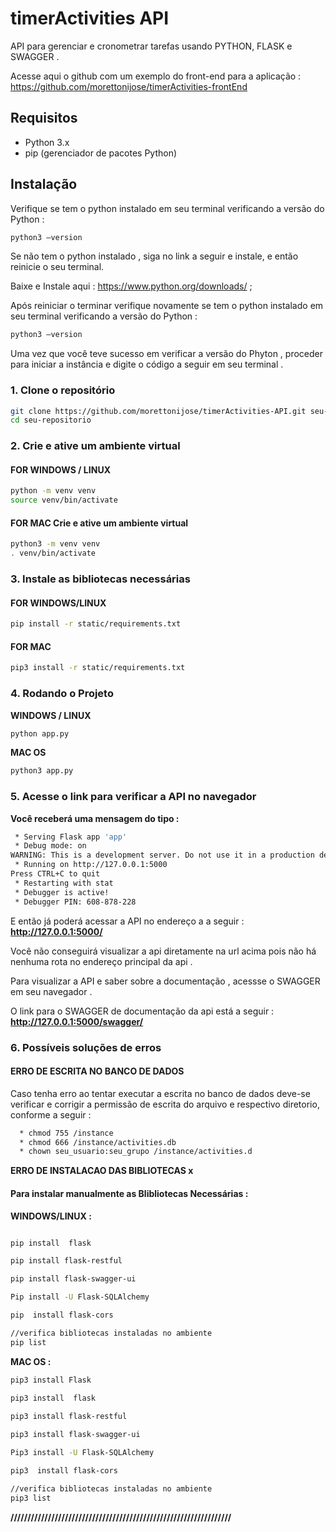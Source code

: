 # timerActivities API
API  para gerenciar e cronometrar  tarefas usando PYTHON, FLASK e SWAGGER .

Acesse aqui  o github com um exemplo do front-end para a aplicação : https://github.com/morettonijose/timerActivities-frontEnd
 
## Requisitos

- Python 3.x
- pip (gerenciador de pacotes Python)

## Instalação

Verifique se tem o python instalado em seu terminal verificando a versão do Python   : 
```bash
python3 —version
```

 Se não tem o python instalado , siga no link a seguir e instale, e então reinicie o seu terminal.

Baixe e Instale aqui : https://www.python.org/downloads/ ; 

Após reiniciar o terminar verifique novamente se tem o python instalado em seu terminal verificando a versão do Python   : 

```bash
python3 —version
```


Uma vez que você teve sucesso em verificar a versão do Phyton , proceder para iniciar a instância e digite o código a seguir em seu terminal . 


### 1. Clone o repositório

```bash
git clone https://github.com/morettonijose/timerActivities-API.git seu-repositorio
cd seu-repositorio
```



### 2.  Crie e ative um ambiente virtual


####  FOR WINDOWS / LINUX 
```bash
python -m venv venv
source venv/bin/activate
```


####  FOR MAC Crie e ative um ambiente virtual
```bash
python3 -m venv venv
. venv/bin/activate
```






### 3.   Instale as bibliotecas necessárias

#### FOR WINDOWS/LINUX  
```bash
pip install -r static/requirements.txt
```


####  FOR MAC 
```bash
pip3 install -r static/requirements.txt
```



### 4. Rodando o Projeto

**WINDOWS / LINUX**
```bash
python app.py
```

**MAC OS**
```bash
python3 app.py
```


### 5. Acesse o link para verificar a API  no navegador

**Você receberá uma mensagem do tipo :**
```bash
 * Serving Flask app 'app'
 * Debug mode: on
WARNING: This is a development server. Do not use it in a production deployment. Use a production WSGI server instead.
 * Running on http://127.0.0.1:5000
Press CTRL+C to quit
 * Restarting with stat
 * Debugger is active!
 * Debugger PIN: 608-878-228
```


E então já  poderá acessar a API no endereço a a seguir  : **http://127.0.0.1:5000/**  

Você não conseguirá visualizar a api diretamente na url acima pois não há nenhuma rota no endereço principal da api .

Para visualizar a API e saber sobre a documentação , acessse o SWAGGER em seu navegador .

O link para o SWAGGER de  documentação da api está a seguir  : **http://127.0.0.1:5000/swagger/**


### 6. Possíveis soluções de erros



#### **ERRO DE ESCRITA NO BANCO DE DADOS**

Caso tenha erro ao tentar executar a escrita no banco de dados deve-se verificar e corrigir a permissão de escrita do arquivo e respectivo diretorio, conforme a seguir :  

```bash
  * chmod 755 /instance
  * chmod 666 /instance/activities.db
  * chown seu_usuario:seu_grupo /instance/activities.d
```

 

**ERRO DE INSTALACAO DAS BIBLIOTECAS x**

####  **Para instalar manualmente as Blibliotecas  Necessárias :**


**WINDOWS/LINUX :**
```bash

pip install  flask

pip install flask-restful

pip install flask-swagger-ui

Pip install -U Flask-SQLAlchemy

pip  install flask-cors

//verifica bibliotecas instaladas no ambiente
pip list
```



 
**MAC OS :**

```bash
pip3 install Flask
  
pip3 install  flask

pip3 install flask-restful

pip3 install flask-swagger-ui

Pip3 install -U Flask-SQLAlchemy

pip3  install flask-cors

//verifica bibliotecas instaladas no ambiente
pip3 list
```
 
**/////////////////////////////////////////////////////////////////**



